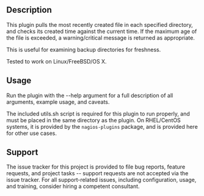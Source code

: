## Description

This plugin pulls the most recently created file in each specified directory, and checks its created time against the current time.  If the maximum age of the file is exceeded, a warning/critical message is returned as appropriate.

This is useful for examining backup directories for freshness.

Tested to work on Linux/FreeBSD/OS X.

## Usage ##

Run the plugin with the --help argument for a full description of all arguments, example usage, and caveats.

The included utils.sh script is required for this plugin to run properly, and must be placed in the same directory as the plugin. On RHEL/CentOS systems, it is provided by the ```nagios-plugins``` package, and is provided here for other use cases.

## Support

The issue tracker for this project is provided to file bug reports, feature requests, and project tasks -- support requests are not accepted via the issue tracker. For all support-related issues, including configuration, usage, and training, consider hiring a competent consultant.
